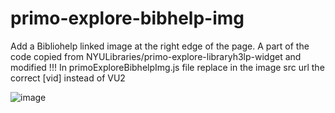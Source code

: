 # primo-explore-bibhelp-img
Add a Bibliohelp linked image at the right edge of the page.
A part of the code copied from NYULibraries/primo-explore-libraryh3lp-widget and modified
!!! In primoExploreBibhelpImg.js file replace in the image src url the correct [vid] instead of VU2 

![image](https://user-images.githubusercontent.com/75858684/213197885-3619e824-5fb7-49a2-9fc0-d9fa06223c7b.png)
